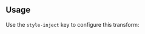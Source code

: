## Usage

Use the `style-inject` key to configure this transform:

<? @source {javascript=s/(\.\.\/)+lib\/index/trucks/gm} usage.js ?>

